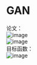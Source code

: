 # GAN  
论文：  
![image](https://user-images.githubusercontent.com/78432083/109953885-9ad26200-7d1b-11eb-8e16-1e56426e0098.png)  
![image](https://user-images.githubusercontent.com/78432083/109953986-bc334e00-7d1b-11eb-9cab-80384e5730e3.png)  
目标函数：  
![image](https://user-images.githubusercontent.com/78432083/109954065-d1a87800-7d1b-11eb-8c6a-d15916f69a1b.png)  
 

